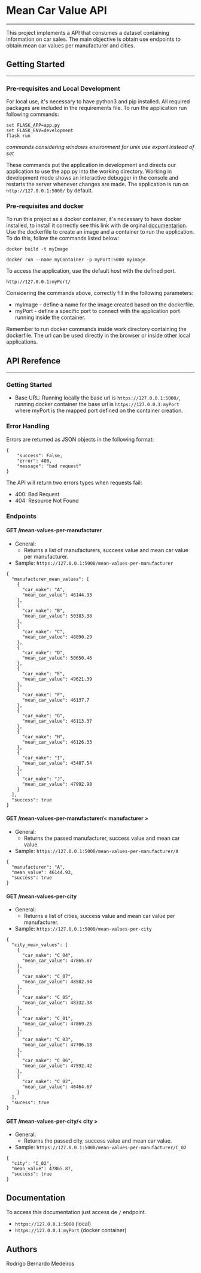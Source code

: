 # Mean Car Value API
___

This project implements a API that consumes a dataset containing information on car sales. The main objective is obtain use endpoints to obtain mean car values per manufacturer and cities.

## Getting Started
___

### Pre-requisites and Local Development

For local use, it's necessary to have python3 and pip installed. All required packages are included in the requirements file. To run the application run following commands:

```
set FLASK_APP=app.py
set FLASK_ENV=development
flask run
```
*commands considering windows environment for unix use export instead of set*

These commands put the application in development and directs our application to use the app.py into the working directory. Working in development mode shows an interactive debugger in the console and restarts the server whenever changes are made.
The application is run on `http://127.0.0.1:5000/` by default.

### Pre-requisites and docker

To run this project as a docker container, it's necessary to have docker installed, to install it correctly see this link with de orginal [documentarion](https://www.docker.com/).
Use the dockerfile to create an image and a container to run the application. To do this, follow the commands listed below:

```
docker build -t myImage

docker run --name myContainer -p myPort:5000 myImage
```

To access the application, use the default host with the defined port.

```
http://127.0.0.1:myPort/
```

Considering the commands above, correctly fill in the following parameters:
- myImage - define a name for the image created based on the dockerfile.
- myPort - define a specific port to connect with the application port running inside the container.

Remember to run docker commands inside work directory containing the dockerfile. The url can be used directly in the browser or inside other local applications.

## API Rerefence
___

### Getting Started

- Base URL: Running locally the base url is `https://127.0.0.1:5000/`, running docker container the base url is `https://127.0.0.1:myPort` where myPort is the mapped port defined on the container creation.

### Error Handling

Errors are returned as JSON objects in the following format:

```
{
    "success": False,
    "error": 400,
    "message": "bad request"
}
```

The API will return two errors types when requests fail:
- 400: Bad Request
- 404: Resource Not Found

### Endpoints

#### GET /mean-values-per-manufacturer

- General:
    - Returns a list of manufacturers, success value and mean car value per manufacturer.
- Sample: `https://127.0.0.1:5000/mean-values-per-manufacturer`
```
{
  "manufacturer_mean_values": [
    {
      "car_make": "A", 
      "mean_car_value": 46144.93
    }, 
    {
      "car_make": "B", 
      "mean_car_value": 50383.38
    }, 
    {
      "car_make": "C", 
      "mean_car_value": 48890.29
    }, 
    {
      "car_make": "D", 
      "mean_car_value": 50650.46
    }, 
    {
      "car_make": "E", 
      "mean_car_value": 49621.39
    }, 
    {
      "car_make": "F", 
      "mean_car_value": 46137.7
    }, 
    {
      "car_make": "G", 
      "mean_car_value": 46113.37
    }, 
    {
      "car_make": "H", 
      "mean_car_value": 46126.33
    }, 
    {
      "car_make": "I", 
      "mean_car_value": 45487.54
    }, 
    {
      "car_make": "J", 
      "mean_car_value": 47992.98
    }
  ], 
  "success": true
}
```

#### GET /mean-values-per-manufacturer/< manufacturer >

- General:
    - Returns the passed manufacturer, success value and mean car value.
- Sample: `https://127.0.0.1:5000/mean-values-per-manufacturer/A`
    
```
{
  "manufacturer": "A", 
  "mean_value": 46144.93, 
  "success": true
}
```

#### GET /mean-values-per-city

- General:
    - Returns a list of cities, success value and mean car value per manufacturer.
- Sample: `https://127.0.0.1:5000/mean-values-per-city`
```
{
  "city_mean_values": [
    {
      "car_make": "C_04", 
      "mean_car_value": 47865.87
    }, 
    {
      "car_make": "C_07", 
      "mean_car_value": 48582.94
    }, 
    {
      "car_make": "C_05", 
      "mean_car_value": 48332.38
    }, 
    {
      "car_make": "C_01", 
      "mean_car_value": 47869.25
    }, 
    {
      "car_make": "C_03", 
      "mean_car_value": 47706.18
    }, 
    {
      "car_make": "C_06", 
      "mean_car_value": 47592.42
    }, 
    {
      "car_make": "C_02", 
      "mean_car_value": 46464.67
    }
  ], 
  "sucess": true
}
```

#### GET /mean-values-per-city/< city >

- General:
    - Returns the passed city, success value and mean car value.
- Sample: `https://127.0.0.1:5000/mean-values-per-manufacturer/C_02`
    
```
{
  "city": "C_02", 
  "mean_value": 47865.87, 
  "success": true
}
```

## Documentation

To access this documentation just access de `/` endpoint.
- `https://127.0.0.1:5000` (local)
- `https://127.0.0.1:myPort` (docker container)

## Authors

Rodrigo Bernardo Medeiros